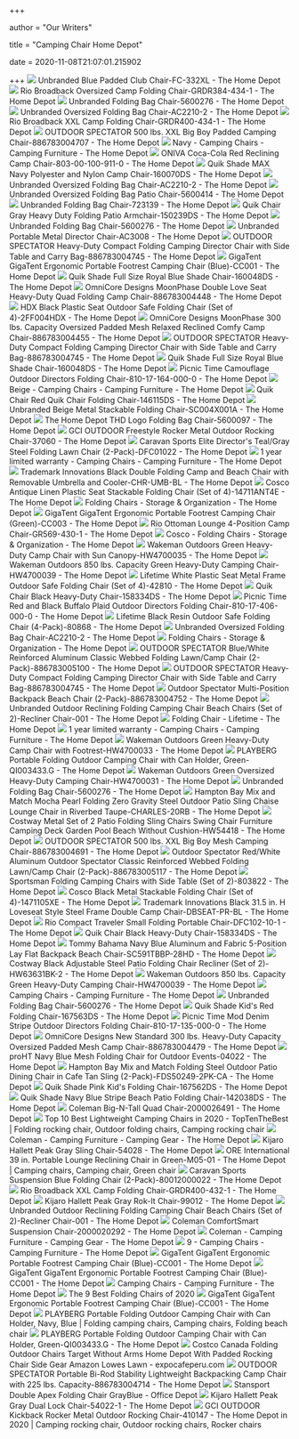 +++
        
author = "Our Writers"
        
title = "Camping Chair Home Depot"
        
date = 2020-11-08T21:07:01.215902
        
+++
[ ![](https://images.homedepot-static.com/productImages/8bd69dae-a3c2-4638-857b-4c23d416a2d0/svn/blue-folding-chairs-fc-332xl-64_1000.jpg)](https://images.homedepot-static.com/productImages/8bd69dae-a3c2-4638-857b-4c23d416a2d0/svn/blue-folding-chairs-fc-332xl-64_1000.jpg) Unbranded Blue Padded Club Chair-FC-332XL - The Home Depot
[ ![](https://images.homedepot-static.com/productImages/f87ec00c-a760-4e72-9c58-061827a98a3e/svn/slate-putty-rio-camping-chairs-grdr384-434-1-64_1000.jpg)](https://images.homedepot-static.com/productImages/f87ec00c-a760-4e72-9c58-061827a98a3e/svn/slate-putty-rio-camping-chairs-grdr384-434-1-64_1000.jpg) Rio Broadback Oversized Camp Folding Chair-GRDR384-434-1 - The Home Depot
[ ![](https://images.homedepot-static.com/productImages/b28be536-de7b-476d-9234-2f6ae140374d/svn/red-camping-chairs-5600276-64_1000.jpg)](https://images.homedepot-static.com/productImages/b28be536-de7b-476d-9234-2f6ae140374d/svn/red-camping-chairs-5600276-64_1000.jpg) Unbranded Folding Bag Chair-5600276 - The Home Depot
[ ![](https://images.homedepot-static.com/productImages/354931fa-8515-4f42-8c94-b9dd326a0948/svn/sliver-gery-camping-chairs-ac2210-2-64_1000.jpg)](https://images.homedepot-static.com/productImages/354931fa-8515-4f42-8c94-b9dd326a0948/svn/sliver-gery-camping-chairs-ac2210-2-64_1000.jpg) Unbranded Oversized Folding Bag Chair-AC2210-2 - The Home Depot
[ ![](https://images.homedepot-static.com/productImages/51937a55-f9a4-40c6-85f5-3cf82d332cfa/svn/slate-putty-rio-camping-chairs-grdr400-434-1-64_1000.jpg)](https://images.homedepot-static.com/productImages/51937a55-f9a4-40c6-85f5-3cf82d332cfa/svn/slate-putty-rio-camping-chairs-grdr400-434-1-64_1000.jpg) Rio Broadback XXL Camp Folding Chair-GRDR400-434-1 - The Home Depot
[ ![](https://images.homedepot-static.com/productImages/f65d9ce2-9e69-4456-8df6-bfdda57e9b4e/svn/red-outdoor-spectator-camping-chairs-886783004707-64_600.jpg)](https://images.homedepot-static.com/productImages/f65d9ce2-9e69-4456-8df6-bfdda57e9b4e/svn/red-outdoor-spectator-camping-chairs-886783004707-64_600.jpg) OUTDOOR SPECTATOR 500 lbs. XXL Big Boy Padded Camping Chair-886783004707 -  The Home Depot
[ ![](https://images.homedepot-static.com/productImages/0b718498-e353-4c0e-a56b-bcc3f163f280/svn/navy-picnic-time-camping-chairs-803-00-138-000-0-64_400_compressed.jpg)](https://images.homedepot-static.com/productImages/0b718498-e353-4c0e-a56b-bcc3f163f280/svn/navy-picnic-time-camping-chairs-803-00-138-000-0-64_400_compressed.jpg) Navy - Camping Chairs - Camping Furniture - The Home Depot
[ ![](https://images.homedepot-static.com/productImages/7b3512c3-9b01-4224-9f26-d401aa6dea81/svn/dark-red-oniva-camping-chairs-803-00-100-911-0-c3_600.jpg)](https://images.homedepot-static.com/productImages/7b3512c3-9b01-4224-9f26-d401aa6dea81/svn/dark-red-oniva-camping-chairs-803-00-100-911-0-c3_600.jpg) ONIVA Coca-Cola Red Reclining Camp Chair-803-00-100-911-0 - The Home Depot
[ ![](https://images.homedepot-static.com/productImages/9d9a60a9-3e60-47cd-99cf-d240f3dfeb5d/svn/blue-quik-shade-camping-chairs-160070ds-64_600.jpg)](https://images.homedepot-static.com/productImages/9d9a60a9-3e60-47cd-99cf-d240f3dfeb5d/svn/blue-quik-shade-camping-chairs-160070ds-64_600.jpg) Quik Shade MAX Navy Polyester and Nylon Camp Chair-160070DS - The Home Depot
[ ![](https://images.homedepot-static.com/productImages/c4a3eb3b-d022-43e7-8805-6382d7f0f4b5/svn/sliver-gery-camping-chairs-ac2210-2-e1_600.jpg)](https://images.homedepot-static.com/productImages/c4a3eb3b-d022-43e7-8805-6382d7f0f4b5/svn/sliver-gery-camping-chairs-ac2210-2-e1_600.jpg) Unbranded Oversized Folding Bag Chair-AC2210-2 - The Home Depot
[ ![](https://images.homedepot-static.com/productImages/c449e2e9-f16f-4d87-aaf8-b28b29368bfc/svn/camping-chairs-5600414-64_1000.jpg)](https://images.homedepot-static.com/productImages/c449e2e9-f16f-4d87-aaf8-b28b29368bfc/svn/camping-chairs-5600414-64_1000.jpg) Unbranded Oversized Folding Bag Patio Chair-5600414 - The Home Depot
[ ![](https://images.homedepot-static.com/productImages/e456cb61-05c1-4257-8e86-4a62ea6610e8/svn/blue-camping-chairs-723139-64_600.jpg)](https://images.homedepot-static.com/productImages/e456cb61-05c1-4257-8e86-4a62ea6610e8/svn/blue-camping-chairs-723139-64_600.jpg) Unbranded Folding Bag Chair-723139 - The Home Depot
[ ![](https://images.homedepot-static.com/productImages/e460b79e-ae76-488e-84be-49fe8669eece/svn/gray-quik-chair-camping-chairs-150239ds-64_1000.jpg)](https://images.homedepot-static.com/productImages/e460b79e-ae76-488e-84be-49fe8669eece/svn/gray-quik-chair-camping-chairs-150239ds-64_1000.jpg) Quik Chair Gray Heavy Duty Folding Patio Armchair-150239DS - The Home Depot
[ ![](https://images.homedepot-static.com/productImages/5daa8cfd-af4a-48db-b7c0-5bb5074e7601/svn/red-camping-chairs-5600276-1d_600.jpg)](https://images.homedepot-static.com/productImages/5daa8cfd-af4a-48db-b7c0-5bb5074e7601/svn/red-camping-chairs-5600276-1d_600.jpg) Unbranded Folding Bag Chair-5600276 - The Home Depot
[ ![](https://images.homedepot-static.com/productImages/2c08aeba-6817-421a-a6e3-68b4d50db62d/svn/light-grey-camping-chairs-ac3008-64_1000.jpg)](https://images.homedepot-static.com/productImages/2c08aeba-6817-421a-a6e3-68b4d50db62d/svn/light-grey-camping-chairs-ac3008-64_1000.jpg) Unbranded Portable Metal Director Chair-AC3008 - The Home Depot
[ ![](https://images.homedepot-static.com/productImages/fa3fb1f3-d794-4006-85eb-9d7e5f91ced1/svn/red-outdoor-spectator-camping-chairs-886783004745-c3_600.jpg)](https://images.homedepot-static.com/productImages/fa3fb1f3-d794-4006-85eb-9d7e5f91ced1/svn/red-outdoor-spectator-camping-chairs-886783004745-c3_600.jpg) OUTDOOR SPECTATOR Heavy-Duty Compact Folding Camping Director Chair with  Side Table and Carry Bag-886783004745 - The Home Depot
[ ![](https://images.homedepot-static.com/productImages/83cae2bf-13e4-4822-902d-a12d0837e9e7/svn/blue-black-gigatent-camping-chairs-cc001-64_1000.jpg)](https://images.homedepot-static.com/productImages/83cae2bf-13e4-4822-902d-a12d0837e9e7/svn/blue-black-gigatent-camping-chairs-cc001-64_1000.jpg) GigaTent GigaTent Ergonomic Portable Footrest Camping Chair (Blue)-CC001 -  The Home Depot
[ ![](https://images.homedepot-static.com/productImages/e98f93a2-fc3d-44c7-a0a5-523b4df7e483/svn/blue-quik-shade-camping-chairs-160048ds-64_600.jpg)](https://images.homedepot-static.com/productImages/e98f93a2-fc3d-44c7-a0a5-523b4df7e483/svn/blue-quik-shade-camping-chairs-160048ds-64_600.jpg) Quik Shade Full Size Royal Blue Shade Chair-160048DS - The Home Depot
[ ![](https://images.homedepot-static.com/productImages/350db611-981c-41c6-bc29-2989972af5aa/svn/blue-omnicore-designs-camping-chairs-886783004448-d4_600.jpg)](https://images.homedepot-static.com/productImages/350db611-981c-41c6-bc29-2989972af5aa/svn/blue-omnicore-designs-camping-chairs-886783004448-d4_600.jpg) OmniCore Designs MoonPhase Double Love Seat Heavy-Duty Quad Folding Camp  Chair-886783004448 - The Home Depot
[ ![](https://images.homedepot-static.com/productImages/5e095f5c-f032-4b00-b68c-8b31a849f43a/svn/black-hdx-folding-chairs-2ff004hdx-64_600.jpg)](https://images.homedepot-static.com/productImages/5e095f5c-f032-4b00-b68c-8b31a849f43a/svn/black-hdx-folding-chairs-2ff004hdx-64_600.jpg) HDX Black Plastic Seat Outdoor Safe Folding Chair (Set of 4)-2FF004HDX -  The Home Depot
[ ![](https://images.homedepot-static.com/productImages/c9424974-7e37-46cf-88ae-a6e6ec68e6bf/svn/blue-omnicore-designs-camping-chairs-886783004455-4f_600.jpg)](https://images.homedepot-static.com/productImages/c9424974-7e37-46cf-88ae-a6e6ec68e6bf/svn/blue-omnicore-designs-camping-chairs-886783004455-4f_600.jpg) OmniCore Designs MoonPhase 300 lbs. Capacity Oversized Padded Mesh Relaxed  Reclined Comfy Camp Chair-886783004455 - The Home Depot
[ ![](https://images.homedepot-static.com/productImages/1b1092ec-deaf-43c8-b92e-d563633c309a/svn/red-outdoor-spectator-camping-chairs-886783004745-4f_600.jpg)](https://images.homedepot-static.com/productImages/1b1092ec-deaf-43c8-b92e-d563633c309a/svn/red-outdoor-spectator-camping-chairs-886783004745-4f_600.jpg) OUTDOOR SPECTATOR Heavy-Duty Compact Folding Camping Director Chair with  Side Table and Carry Bag-886783004745 - The Home Depot
[ ![](https://images.homedepot-static.com/productImages/56e728ab-6faa-4307-afb2-0d7a5333a4bd/svn/blue-quik-shade-camping-chairs-160048ds-1f_600.jpg)](https://images.homedepot-static.com/productImages/56e728ab-6faa-4307-afb2-0d7a5333a4bd/svn/blue-quik-shade-camping-chairs-160048ds-1f_600.jpg) Quik Shade Full Size Royal Blue Shade Chair-160048DS - The Home Depot
[ ![](https://images.homedepot-static.com/productImages/44082067-2644-41d8-a57b-c4e25648bbeb/svn/camouflage-picnic-time-camping-chairs-810-17-164-000-0-64_600.jpg)](https://images.homedepot-static.com/productImages/44082067-2644-41d8-a57b-c4e25648bbeb/svn/camouflage-picnic-time-camping-chairs-810-17-164-000-0-64_600.jpg) Picnic Time Camouflage Outdoor Directors Folding Chair-810-17-164-000-0 -  The Home Depot
[ ![](https://images.homedepot-static.com/productImages/675a29e6-f19f-4b70-9416-e2185a6c11f0/svn/black-beige-canvas-bushtec-adventure-camping-chairs-sma024-64_400_compressed.jpg)](https://images.homedepot-static.com/productImages/675a29e6-f19f-4b70-9416-e2185a6c11f0/svn/black-beige-canvas-bushtec-adventure-camping-chairs-sma024-64_400_compressed.jpg) Beige - Camping Chairs - Camping Furniture - The Home Depot
[ ![](https://images.homedepot-static.com/productImages/df17a05a-68cb-49c1-9cd9-06dfbe1de23d/svn/red-white-and-blue-quik-chair-camping-chairs-146115ds-64_600.jpg)](https://images.homedepot-static.com/productImages/df17a05a-68cb-49c1-9cd9-06dfbe1de23d/svn/red-white-and-blue-quik-chair-camping-chairs-146115ds-64_600.jpg) Quik Chair Red Quik Chair Folding Chair-146115DS - The Home Depot
[ ![](https://images.homedepot-static.com/productImages/e7870b4a-02d0-456e-b673-df6d310fe11e/svn/beige-folding-chairs-sc004x001a-64_1000.jpg)](https://images.homedepot-static.com/productImages/e7870b4a-02d0-456e-b673-df6d310fe11e/svn/beige-folding-chairs-sc004x001a-64_1000.jpg) Unbranded Beige Metal Stackable Folding Chair-SC004X001A - The Home Depot
[ ![](https://images.homedepot-static.com/productImages/2debb482-d656-4231-a442-6cfcb9f87ecc/svn/the-home-depot-camping-chairs-5600097-64_600.jpg)](https://images.homedepot-static.com/productImages/2debb482-d656-4231-a442-6cfcb9f87ecc/svn/the-home-depot-camping-chairs-5600097-64_600.jpg) The Home Depot THD Logo Folding Bag Chair-5600097 - The Home Depot
[ ![](https://images.homedepot-static.com/productImages/75d74e58-bf59-4a93-9839-ea8175035ec9/svn/gci-outdoor-rocking-chairs-37060-64_1000.jpg)](https://images.homedepot-static.com/productImages/75d74e58-bf59-4a93-9839-ea8175035ec9/svn/gci-outdoor-rocking-chairs-37060-64_1000.jpg) GCI OUTDOOR Freestyle Rocker Metal Outdoor Rocking Chair-37060 - The Home  Depot
[ ![](https://images.homedepot-static.com/productImages/09d4d1ae-6345-40da-aaac-b51feba988ef/svn/teal-gray-caravan-sports-camping-chairs-dfc01022-64_600.jpg)](https://images.homedepot-static.com/productImages/09d4d1ae-6345-40da-aaac-b51feba988ef/svn/teal-gray-caravan-sports-camping-chairs-dfc01022-64_600.jpg) Caravan Sports Elite Director's Teal/Gray Steel Folding Lawn Chair  (2-Pack)-DFC01022 - The Home Depot
[ ![](https://images.homedepot-static.com/productImages/8826b087-2277-41b7-8284-4e6d54908caa/svn/green-coleman-camping-chairs-2000032011-64_400_compressed.jpg)](https://images.homedepot-static.com/productImages/8826b087-2277-41b7-8284-4e6d54908caa/svn/green-coleman-camping-chairs-2000032011-64_400_compressed.jpg) 1 year limited warranty - Camping Chairs - Camping Furniture - The Home  Depot
[ ![](https://images.homedepot-static.com/productImages/52dc608f-23c6-4870-96b1-e683721d6fa9/svn/black-trademark-innovations-camping-chairs-chr-umb-bl-64_1000.jpg)](https://images.homedepot-static.com/productImages/52dc608f-23c6-4870-96b1-e683721d6fa9/svn/black-trademark-innovations-camping-chairs-chr-umb-bl-64_1000.jpg) Trademark Innovations Black Double Folding Camp and Beach Chair with  Removable Umbrella and Cooler-CHR-UMB-BL - The Home Depot
[ ![](https://images.homedepot-static.com/productImages/5e21f420-23cd-48fe-bbc6-78800cbe3a78/svn/antique-linen-cosco-folding-chairs-14711ant4e-64_1000.jpg)](https://images.homedepot-static.com/productImages/5e21f420-23cd-48fe-bbc6-78800cbe3a78/svn/antique-linen-cosco-folding-chairs-14711ant4e-64_1000.jpg) Cosco Antique Linen Plastic Seat Stackable Folding Chair (Set of  4)-14711ANT4E - The Home Depot
[ ![](https://images.homedepot-static.com/productImages/fd31de5a-ae61-4a6f-aaf8-46398aa2e3a3/svn/earth-tan-hdx-folding-chairs-1742-64_1000.jpg)](https://images.homedepot-static.com/productImages/fd31de5a-ae61-4a6f-aaf8-46398aa2e3a3/svn/earth-tan-hdx-folding-chairs-1742-64_1000.jpg) Folding Chairs - Storage & Organization - The Home Depot
[ ![](https://images.homedepot-static.com/productImages/ec7d1ba4-1c0a-4f53-85c4-9ea16add629b/svn/green-black-gigatent-camping-chairs-cc003-64_1000.jpg)](https://images.homedepot-static.com/productImages/ec7d1ba4-1c0a-4f53-85c4-9ea16add629b/svn/green-black-gigatent-camping-chairs-cc003-64_1000.jpg) GigaTent GigaTent Ergonomic Portable Footrest Camping Chair (Green)-CC003 -  The Home Depot
[ ![](https://images.homedepot-static.com/productImages/dff8fd3b-bdc9-4a87-b78c-cf22bfa044ea/svn/blue-sky-navy-rio-camping-chairs-gr569-432-1-64_1000.jpg)](https://images.homedepot-static.com/productImages/dff8fd3b-bdc9-4a87-b78c-cf22bfa044ea/svn/blue-sky-navy-rio-camping-chairs-gr569-432-1-64_1000.jpg) Rio Ottoman Lounge 4-Position Camp Chair-GR569-430-1 - The Home Depot
[ ![](https://images.homedepot-static.com/productImages/714f6c6e-bb83-4cef-879e-d16f1088362a/svn/white-speckle-cosco-folding-chairs-14869wsp4e-64_1000.jpg)](https://images.homedepot-static.com/productImages/714f6c6e-bb83-4cef-879e-d16f1088362a/svn/white-speckle-cosco-folding-chairs-14869wsp4e-64_1000.jpg) Cosco - Folding Chairs - Storage & Organization - The Home Depot
[ ![](https://images.homedepot-static.com/productImages/2845467d-e5b8-44b8-8623-424207db998c/svn/green-wakeman-outdoors-camping-chairs-hw4700035-64_600.jpg)](https://images.homedepot-static.com/productImages/2845467d-e5b8-44b8-8623-424207db998c/svn/green-wakeman-outdoors-camping-chairs-hw4700035-64_600.jpg) Wakeman Outdoors Green Heavy-Duty Camp Chair with Sun Canopy-HW4700035 -  The Home Depot
[ ![](https://images.homedepot-static.com/productImages/fd03223a-5667-480c-be6a-de25a82e6281/svn/green-wakeman-outdoors-camping-chairs-hw4700039-64_1000.jpg)](https://images.homedepot-static.com/productImages/fd03223a-5667-480c-be6a-de25a82e6281/svn/green-wakeman-outdoors-camping-chairs-hw4700039-64_1000.jpg) Wakeman Outdoors 850 lbs. Capacity Green Heavy-Duty Camping Chair-HW4700039  - The Home Depot
[ ![](https://images.homedepot-static.com/productImages/665ddcfe-2897-45cb-882f-69a0fdca8d1e/svn/white-lifetime-folding-chairs-42810-64_600.jpg)](https://images.homedepot-static.com/productImages/665ddcfe-2897-45cb-882f-69a0fdca8d1e/svn/white-lifetime-folding-chairs-42810-64_600.jpg) Lifetime White Plastic Seat Metal Frame Outdoor Safe Folding Chair (Set of  4)-42810 - The Home Depot
[ ![](https://images.homedepot-static.com/productImages/ec09a638-a6e2-40ec-bf72-4eb7775f82e7/svn/gray-quik-chair-camping-chairs-158334ds-e1_600.jpg)](https://images.homedepot-static.com/productImages/ec09a638-a6e2-40ec-bf72-4eb7775f82e7/svn/gray-quik-chair-camping-chairs-158334ds-e1_600.jpg) Quik Chair Black Heavy-Duty Chair-158334DS - The Home Depot
[ ![](https://images.homedepot-static.com/productImages/f38074f7-2746-48bc-bf15-6ed082da0bdf/svn/red-black-buffalo-plaid-picnic-time-camping-chairs-810-17-406-000-0-64_600.jpg)](https://images.homedepot-static.com/productImages/f38074f7-2746-48bc-bf15-6ed082da0bdf/svn/red-black-buffalo-plaid-picnic-time-camping-chairs-810-17-406-000-0-64_600.jpg) Picnic Time Red and Black Buffalo Plaid Outdoor Directors Folding Chair-810-17-406-000-0  - The Home Depot
[ ![](https://images.homedepot-static.com/productImages/cecd02b0-c449-415e-b63b-492f21ef8647/svn/black-lifetime-folding-chairs-80868-64_600.jpg)](https://images.homedepot-static.com/productImages/cecd02b0-c449-415e-b63b-492f21ef8647/svn/black-lifetime-folding-chairs-80868-64_600.jpg) Lifetime Black Resin Outdoor Safe Folding Chair (4-Pack)-80868 - The Home  Depot
[ ![](https://images.homedepot-static.com/productImages/d7b1ad9f-2f88-47b4-905c-cdd25750a304/svn/sliver-gery-camping-chairs-ac2210-2-40_600.jpg)](https://images.homedepot-static.com/productImages/d7b1ad9f-2f88-47b4-905c-cdd25750a304/svn/sliver-gery-camping-chairs-ac2210-2-40_600.jpg) Unbranded Oversized Folding Bag Chair-AC2210-2 - The Home Depot
[ ![](https://contentgrid.homedepot-static.com/hdus/en_US/DTCCOMNEW/fetch/FetchRules/PLP_Banner_PartialGroup/D59s-FoldingFurniture-1493227-205054104.png)](https://contentgrid.homedepot-static.com/hdus/en_US/DTCCOMNEW/fetch/FetchRules/PLP_Banner_PartialGroup/D59s-FoldingFurniture-1493227-205054104.png) Folding Chairs - Storage & Organization - The Home Depot
[ ![](https://images.homedepot-static.com/productImages/b9083b25-17a1-478c-93ce-aa116e2a1788/svn/blue-outdoor-spectator-camping-chairs-886783005100-64_600.jpg)](https://images.homedepot-static.com/productImages/b9083b25-17a1-478c-93ce-aa116e2a1788/svn/blue-outdoor-spectator-camping-chairs-886783005100-64_600.jpg) OUTDOOR SPECTATOR Blue/White Reinforced Aluminum Classic Webbed Folding  Lawn/Camp Chair (2-Pack)-886783005100 - The Home Depot
[ ![](https://images.homedepot-static.com/productImages/5b225c79-0126-4ad5-8b97-f37d5a1625e1/svn/red-outdoor-spectator-camping-chairs-886783004745-64_600.jpg)](https://images.homedepot-static.com/productImages/5b225c79-0126-4ad5-8b97-f37d5a1625e1/svn/red-outdoor-spectator-camping-chairs-886783004745-64_600.jpg) OUTDOOR SPECTATOR Heavy-Duty Compact Folding Camping Director Chair with  Side Table and Carry Bag-886783004745 - The Home Depot
[ ![](https://images.homedepot-static.com/productImages/921cc1e8-e63a-4cd6-9fba-3e0a31877706/svn/blue-outdoor-spectator-camping-chairs-886783004752-64_600.jpg)](https://images.homedepot-static.com/productImages/921cc1e8-e63a-4cd6-9fba-3e0a31877706/svn/blue-outdoor-spectator-camping-chairs-886783004752-64_600.jpg) Outdoor Spectator Multi-Position Backpack Beach Chair (2-Pack)-886783004752  - The Home Depot
[ ![](https://images.homedepot-static.com/productImages/c1414e08-9a2a-4b49-a8af-935e65ea047d/svn/blue-and-gray-camping-chairs-recliner-chair-001-64_600.jpg)](https://images.homedepot-static.com/productImages/c1414e08-9a2a-4b49-a8af-935e65ea047d/svn/blue-and-gray-camping-chairs-recliner-chair-001-64_600.jpg) Unbranded Outdoor Reclining Folding Camping Chair Beach Chairs (Set of  2)-Recliner Chair-001 - The Home Depot
[ ![](https://images.homedepot-static.com/productImages/cc83abe0-91e9-4960-94cd-9b554c7fd386/svn/almond-lifetime-folding-chairs-42803-64_400_compressed.jpg)](https://images.homedepot-static.com/productImages/cc83abe0-91e9-4960-94cd-9b554c7fd386/svn/almond-lifetime-folding-chairs-42803-64_400_compressed.jpg) Folding Chair - Lifetime - The Home Depot
[ ![](https://images.homedepot-static.com/productImages/d258cd8e-df3b-490a-a71f-b061b62cbcb7/svn/red-white-and-blue-quik-chair-camping-chairs-133924-64_400_compressed.jpg)](https://images.homedepot-static.com/productImages/d258cd8e-df3b-490a-a71f-b061b62cbcb7/svn/red-white-and-blue-quik-chair-camping-chairs-133924-64_400_compressed.jpg) 1 year limited warranty - Camping Chairs - Camping Furniture - The Home  Depot
[ ![](https://images.homedepot-static.com/productImages/c8e8b65b-7059-4157-a889-74336a5ec727/svn/green-wakeman-outdoors-camping-chairs-hw4700033-64_600.jpg)](https://images.homedepot-static.com/productImages/c8e8b65b-7059-4157-a889-74336a5ec727/svn/green-wakeman-outdoors-camping-chairs-hw4700033-64_600.jpg) Wakeman Outdoors Green Heavy-Duty Camp Chair with Footrest-HW4700033 - The Home  Depot
[ ![](https://images.homedepot-static.com/productImages/668bfaee-d13d-4106-826a-8e8cfdfe137b/svn/green-playberg-camping-chairs-qi003433-g-64_600.jpg)](https://images.homedepot-static.com/productImages/668bfaee-d13d-4106-826a-8e8cfdfe137b/svn/green-playberg-camping-chairs-qi003433-g-64_600.jpg) PLAYBERG Portable Folding Outdoor Camping Chair with Can Holder,  Green-QI003433.G - The Home Depot
[ ![](https://images.homedepot-static.com/productImages/1951fa4b-7dee-407d-ba04-c7b494690228/svn/green-wakeman-outdoors-camping-chairs-hw4700031-64_600.jpg)](https://images.homedepot-static.com/productImages/1951fa4b-7dee-407d-ba04-c7b494690228/svn/green-wakeman-outdoors-camping-chairs-hw4700031-64_600.jpg) Wakeman Outdoors Green Oversized Heavy-Duty Camping Chair-HW4700031 - The Home  Depot
[ ![](https://images.homedepot-static.com/productImages/8c5c06eb-4275-4163-9764-996e0ddd3541/svn/red-camping-chairs-5600276-4f_600.jpg)](https://images.homedepot-static.com/productImages/8c5c06eb-4275-4163-9764-996e0ddd3541/svn/red-camping-chairs-5600276-4f_600.jpg) Unbranded Folding Bag Chair-5600276 - The Home Depot
[ ![](https://images.homedepot-static.com/productImages/a98aa0d2-c3d4-4ed9-93ab-b52d65cfb811/svn/hampton-bay-outdoor-lounge-chairs-charles-20rb-64_600.jpg)](https://images.homedepot-static.com/productImages/a98aa0d2-c3d4-4ed9-93ab-b52d65cfb811/svn/hampton-bay-outdoor-lounge-chairs-charles-20rb-64_600.jpg) Hampton Bay Mix and Match Mocha Pearl Folding Zero Gravity Steel Outdoor  Patio Sling Chaise Lounge Chair in Riverbed Taupe-CHARLES-20RB - The Home  Depot
[ ![](https://images.homedepot-static.com/productImages/f3dbf1e7-a0a4-44f3-8b32-98538db2f0e7/svn/costway-patio-swings-hw54418-64_600.jpg)](https://images.homedepot-static.com/productImages/f3dbf1e7-a0a4-44f3-8b32-98538db2f0e7/svn/costway-patio-swings-hw54418-64_600.jpg) Costway Metal Set of 2 Patio Folding Sling Chairs Swing Chair Furniture  Camping Deck Garden Pool Beach Without Cushion-HW54418 - The Home Depot
[ ![](https://images.homedepot-static.com/productImages/6f5e0d8e-ee21-4cd2-8d7f-8bd18d358375/svn/blue-outdoor-spectator-camping-chairs-886783004691-64_600.jpg)](https://images.homedepot-static.com/productImages/6f5e0d8e-ee21-4cd2-8d7f-8bd18d358375/svn/blue-outdoor-spectator-camping-chairs-886783004691-64_600.jpg) OUTDOOR SPECTATOR 500 lbs. XXL Big Boy Mesh Camping Chair-886783004691 -  The Home Depot
[ ![](https://images.homedepot-static.com/productImages/a7afee71-4c49-44a6-8c28-2ae1bd32690c/svn/red-outdoor-spectator-camping-chairs-886783005117-64_1000.jpg)](https://images.homedepot-static.com/productImages/a7afee71-4c49-44a6-8c28-2ae1bd32690c/svn/red-outdoor-spectator-camping-chairs-886783005117-64_1000.jpg) Outdoor Spectator Red/White Aluminum Outdoor Spectator Classic Reinforced  Webbed Folding Lawn/Camp Chair (2-Pack)-886783005117 - The Home Depot
[ ![](https://images.homedepot-static.com/productImages/7cedb83c-9c28-411e-994a-577fc848f242/svn/blue-sportsman-camping-chairs-803822-64_600.jpg)](https://images.homedepot-static.com/productImages/7cedb83c-9c28-411e-994a-577fc848f242/svn/blue-sportsman-camping-chairs-803822-64_600.jpg) Sportsman Folding Camping Chairs with Side Table (Set of 2)-803822 - The Home  Depot
[ ![](https://images.homedepot-static.com/productImages/f6ccedfa-7680-4ed4-a195-a0a16148cd5c/svn/black-cosco-folding-chairs-1471105xe-64_1000.jpg)](https://images.homedepot-static.com/productImages/f6ccedfa-7680-4ed4-a195-a0a16148cd5c/svn/black-cosco-folding-chairs-1471105xe-64_1000.jpg) Cosco Black Metal Stackable Folding Chair (Set of 4)-1471105XE - The Home  Depot
[ ![](https://images.homedepot-static.com/productImages/3a42a29c-aa4e-41d9-986d-fa5f07432e46/svn/black-trademark-innovations-camping-chairs-dbseat-pr-bl-c3_600.jpg)](https://images.homedepot-static.com/productImages/3a42a29c-aa4e-41d9-986d-fa5f07432e46/svn/black-trademark-innovations-camping-chairs-dbseat-pr-bl-c3_600.jpg) Trademark Innovations Black 31.5 in. H Loveseat Style Steel Frame Double Camp  Chair-DBSEAT-PR-BL - The Home Depot
[ ![](https://images.homedepot-static.com/productImages/24776d62-0a7b-4467-9362-69a56c8893dd/svn/black-rio-camping-chairs-dfc102-10-1-64_600.jpg)](https://images.homedepot-static.com/productImages/24776d62-0a7b-4467-9362-69a56c8893dd/svn/black-rio-camping-chairs-dfc102-10-1-64_600.jpg) Rio Compact Traveler Small Folding Portable Chair-DFC102-10-1 - The Home  Depot
[ ![](https://images.homedepot-static.com/productImages/bbf32148-afaa-4cf8-8edc-57889a5d1a18/svn/gray-quik-chair-camping-chairs-158334ds-64_600.jpg)](https://images.homedepot-static.com/productImages/bbf32148-afaa-4cf8-8edc-57889a5d1a18/svn/gray-quik-chair-camping-chairs-158334ds-64_600.jpg) Quik Chair Black Heavy-Duty Chair-158334DS - The Home Depot
[ ![](https://images.homedepot-static.com/productImages/b0b07f32-b19e-45b7-a885-b3b8f3c4c02a/svn/tommy-bahama-navy-blue-tommy-bahama-beach-chairs-sc591tbbp-28hd-64_1000.jpg)](https://images.homedepot-static.com/productImages/b0b07f32-b19e-45b7-a885-b3b8f3c4c02a/svn/tommy-bahama-navy-blue-tommy-bahama-beach-chairs-sc591tbbp-28hd-64_1000.jpg) Tommy Bahama Navy Blue Aluminum and Fabric 5-Position Lay Flat Backpack  Beach Chair-SC591TBBP-28HD - The Home Depot
[ ![](https://images.homedepot-static.com/productImages/c2242342-fc8c-46c7-a760-60df53631546/svn/costway-outdoor-lounge-chairs-hw63631bk-2-64_600.jpg)](https://images.homedepot-static.com/productImages/c2242342-fc8c-46c7-a760-60df53631546/svn/costway-outdoor-lounge-chairs-hw63631bk-2-64_600.jpg) Costway Black Adjustable Steel Patio Folding Chair Recliner (Set of  2)-HW63631BK-2 - The Home Depot
[ ![](https://images.homedepot-static.com/productImages/d0b10278-e5b7-4586-8751-bf34cc68e663/svn/green-wakeman-outdoors-camping-chairs-hw4700039-c3_600.jpg)](https://images.homedepot-static.com/productImages/d0b10278-e5b7-4586-8751-bf34cc68e663/svn/green-wakeman-outdoors-camping-chairs-hw4700039-c3_600.jpg) Wakeman Outdoors 850 lbs. Capacity Green Heavy-Duty Camping Chair-HW4700039  - The Home Depot
[ ![](https://images.homedepot-static.com/productImages/f1ee85dd-b422-478b-b617-daa4e82805df/svn/fish-scale-camping-chairs-5600439-64_400_compressed.jpg)](https://images.homedepot-static.com/productImages/f1ee85dd-b422-478b-b617-daa4e82805df/svn/fish-scale-camping-chairs-5600439-64_400_compressed.jpg) Camping Chairs - Camping Furniture - The Home Depot
[ ![](https://images.homedepot-static.com/productImages/22eda8df-613a-434d-ac38-11fcf8c3168c/svn/red-camping-chairs-5600276-40_600.jpg)](https://images.homedepot-static.com/productImages/22eda8df-613a-434d-ac38-11fcf8c3168c/svn/red-camping-chairs-5600276-40_600.jpg) Unbranded Folding Bag Chair-5600276 - The Home Depot
[ ![](https://images.homedepot-static.com/productImages/2af2a640-9e11-4801-8438-938187ae15e7/svn/red-quik-shade-camping-chairs-167563ds-64_600.jpg)](https://images.homedepot-static.com/productImages/2af2a640-9e11-4801-8438-938187ae15e7/svn/red-quik-shade-camping-chairs-167563ds-64_600.jpg) Quik Shade Kid's Red Folding Chair-167563DS - The Home Depot
[ ![](https://images.homedepot-static.com/productImages/26c59eee-b84e-4242-97d8-969e9cca76a6/svn/mod-denim-stripe-picnic-time-camping-chairs-810-17-135-000-0-64_600.jpg)](https://images.homedepot-static.com/productImages/26c59eee-b84e-4242-97d8-969e9cca76a6/svn/mod-denim-stripe-picnic-time-camping-chairs-810-17-135-000-0-64_600.jpg) Picnic Time Mod Denim Stripe Outdoor Directors Folding Chair-810-17-135-000-0  - The Home Depot
[ ![](https://images.homedepot-static.com/productImages/8c4229dd-30dd-4fd0-a14e-58ed52462689/svn/red-omnicore-designs-camping-chairs-886783004479-64_600.jpg)](https://images.homedepot-static.com/productImages/8c4229dd-30dd-4fd0-a14e-58ed52462689/svn/red-omnicore-designs-camping-chairs-886783004479-64_600.jpg) OmniCore Designs New Standard 300 lbs. Heavy-Duty Capacity Oversized Padded  Mesh Camp Chair-886783004479 - The Home Depot
[ ![](https://images.homedepot-static.com/productImages/2ca1a58f-f43f-4719-ba26-551f07cf5457/svn/navy-blue-proht-camping-chairs-04022-64_600.jpg)](https://images.homedepot-static.com/productImages/2ca1a58f-f43f-4719-ba26-551f07cf5457/svn/navy-blue-proht-camping-chairs-04022-64_600.jpg) proHT Navy Blue Mesh Folding Chair for Outdoor Events-04022 - The Home Depot
[ ![](https://images.homedepot-static.com/productImages/8aeebc9f-5000-490d-8f5a-d84436399b47/svn/hampton-bay-outdoor-dining-chairs-fds50249-2pk-ca-64_600.jpg)](https://images.homedepot-static.com/productImages/8aeebc9f-5000-490d-8f5a-d84436399b47/svn/hampton-bay-outdoor-dining-chairs-fds50249-2pk-ca-64_600.jpg) Hampton Bay Mix and Match Folding Steel Outdoor Patio Dining Chair in Cafe  Tan Sling (2-Pack)-FDS50249-2PK-CA - The Home Depot
[ ![](https://images.homedepot-static.com/productImages/0575db1e-64d8-4a06-93c8-51069b8d6f4f/svn/pink-quik-shade-camping-chairs-167562ds-fa_600.jpg)](https://images.homedepot-static.com/productImages/0575db1e-64d8-4a06-93c8-51069b8d6f4f/svn/pink-quik-shade-camping-chairs-167562ds-fa_600.jpg) Quik Shade Pink Kid's Folding Chair-167562DS - The Home Depot
[ ![](https://images.homedepot-static.com/productImages/79899fa1-e4a2-496a-9463-21040f2a1ca3/svn/navy-blue-quik-shade-beach-chairs-142038ds-64_1000.jpg)](https://images.homedepot-static.com/productImages/79899fa1-e4a2-496a-9463-21040f2a1ca3/svn/navy-blue-quik-shade-beach-chairs-142038ds-64_1000.jpg) Quik Shade Navy Blue Stripe Beach Patio Folding Chair-142038DS - The Home  Depot
[ ![](https://images.homedepot-static.com/productImages/10c0459d-ed46-46de-9f19-ae2523cf99f0/svn/blue-coleman-camping-chairs-2000026491-64_600.jpg)](https://images.homedepot-static.com/productImages/10c0459d-ed46-46de-9f19-ae2523cf99f0/svn/blue-coleman-camping-chairs-2000026491-64_600.jpg) Coleman Big-N-Tall Quad Chair-2000026491 - The Home Depot
[ ![](https://i.pinimg.com/474x/8b/cd/a4/8bcda47f294919751a60d414e6941da2.jpg)](https://i.pinimg.com/474x/8b/cd/a4/8bcda47f294919751a60d414e6941da2.jpg) Top 10 Best Lightweight Camping Chairs in 2020 - TopTenTheBest | Folding  rocking chair, Outdoor folding chairs, Camping rocking chair
[ ![](https://images.homedepot-static.com/productImages/cedf5acb-dbc0-4872-a0ef-a5273415bcd6/svn/black-coleman-camping-chairs-2000020260-64_400_compressed.jpg)](https://images.homedepot-static.com/productImages/cedf5acb-dbc0-4872-a0ef-a5273415bcd6/svn/black-coleman-camping-chairs-2000020260-64_400_compressed.jpg) Coleman - Camping Furniture - Camping Gear - The Home Depot
[ ![](https://images.homedepot-static.com/productImages/a9d292ac-e0d2-43f3-8a4e-2c25b454b706/svn/hallett-peak-gray-kijaro-camping-chairs-54028-64_600.jpg)](https://images.homedepot-static.com/productImages/a9d292ac-e0d2-43f3-8a4e-2c25b454b706/svn/hallett-peak-gray-kijaro-camping-chairs-54028-64_600.jpg) Kijaro Hallett Peak Gray Sling Chair-54028 - The Home Depot
[ ![](https://i.pinimg.com/originals/8a/80/40/8a80405197baf0769f252aa4b8aa8670.jpg)](https://i.pinimg.com/originals/8a/80/40/8a80405197baf0769f252aa4b8aa8670.jpg) ORE International 39 in. Portable Lounge Reclining Chair in Green-M05-01 -  The Home Depot | Camping chairs, Camping chair, Green chair
[ ![](https://images.homedepot-static.com/productImages/aa6255ef-59c2-49f7-982d-ed0b4af55bc6/svn/blue-caravan-sports-camping-chairs-80012000022-64_1000.jpg)](https://images.homedepot-static.com/productImages/aa6255ef-59c2-49f7-982d-ed0b4af55bc6/svn/blue-caravan-sports-camping-chairs-80012000022-64_1000.jpg) Caravan Sports Suspension Blue Folding Chair (2-Pack)-80012000022 - The Home  Depot
[ ![](https://images.homedepot-static.com/productImages/52415f79-fb97-4db2-bbf5-5da34f34db57/svn/blue-sky-navy-rio-camping-chairs-grdr400-432-1-64_600.jpg)](https://images.homedepot-static.com/productImages/52415f79-fb97-4db2-bbf5-5da34f34db57/svn/blue-sky-navy-rio-camping-chairs-grdr400-432-1-64_600.jpg) Rio Broadback XXL Camp Folding Chair-GRDR400-432-1 - The Home Depot
[ ![](https://images.homedepot-static.com/productImages/2bb1d83a-d739-47cf-a7b4-c932a04408af/svn/hallett-peak-gray-kijaro-camping-chairs-99012-64_600.jpg)](https://images.homedepot-static.com/productImages/2bb1d83a-d739-47cf-a7b4-c932a04408af/svn/hallett-peak-gray-kijaro-camping-chairs-99012-64_600.jpg) Kijaro Hallett Peak Gray Rok-It Chair-99012 - The Home Depot
[ ![](https://images.homedepot-static.com/productImages/da604e70-93c4-4c39-9640-3785561ad749/svn/blue-and-gray-camping-chairs-recliner-chair-001-1f_600.jpg)](https://images.homedepot-static.com/productImages/da604e70-93c4-4c39-9640-3785561ad749/svn/blue-and-gray-camping-chairs-recliner-chair-001-1f_600.jpg) Unbranded Outdoor Reclining Folding Camping Chair Beach Chairs (Set of  2)-Recliner Chair-001 - The Home Depot
[ ![](https://images.homedepot-static.com/productImages/43245941-257d-4112-b8c5-a13d64b62b1c/svn/black-coleman-camping-chairs-2000020292-64_600.jpg)](https://images.homedepot-static.com/productImages/43245941-257d-4112-b8c5-a13d64b62b1c/svn/black-coleman-camping-chairs-2000020292-64_600.jpg) Coleman ComfortSmart Suspension Chair-2000020292 - The Home Depot
[ ![](https://images.homedepot-static.com/productImages/d62b5618-f7bb-4a51-b4f1-29a8caa5e748/svn/green-coleman-camping-chairs-2000019354-64_400_compressed.jpg)](https://images.homedepot-static.com/productImages/d62b5618-f7bb-4a51-b4f1-29a8caa5e748/svn/green-coleman-camping-chairs-2000019354-64_400_compressed.jpg) Coleman - Camping Furniture - Camping Gear - The Home Depot
[ ![](https://images.homedepot-static.com/productImages/6514428f-56f9-4007-8eb6-f41a43448326/svn/red-white-and-blue-quik-shade-camping-chairs-160086ds-64_400_compressed.jpg)](https://images.homedepot-static.com/productImages/6514428f-56f9-4007-8eb6-f41a43448326/svn/red-white-and-blue-quik-shade-camping-chairs-160086ds-64_400_compressed.jpg) 9 - Camping Chairs - Camping Furniture - The Home Depot
[ ![](https://images.homedepot-static.com/productImages/68396db1-a113-4034-8800-df8b5d2d4fe0/svn/blue-black-gigatent-camping-chairs-cc001-4f_600.jpg)](https://images.homedepot-static.com/productImages/68396db1-a113-4034-8800-df8b5d2d4fe0/svn/blue-black-gigatent-camping-chairs-cc001-4f_600.jpg) GigaTent GigaTent Ergonomic Portable Footrest Camping Chair (Blue)-CC001 -  The Home Depot
[ ![](https://images.homedepot-static.com/productImages/eccee408-47eb-4602-8c3f-1750097a8ca7/svn/blue-black-gigatent-camping-chairs-cc001-1f_600.jpg)](https://images.homedepot-static.com/productImages/eccee408-47eb-4602-8c3f-1750097a8ca7/svn/blue-black-gigatent-camping-chairs-cc001-1f_600.jpg) GigaTent GigaTent Ergonomic Portable Footrest Camping Chair (Blue)-CC001 -  The Home Depot
[ ![](https://images.homedepot-static.com/productImages/d8e6349f-d58e-496b-aa1e-39463750da62/svn/teal-camping-chairs-886783006046-64_300.jpg)](https://images.homedepot-static.com/productImages/d8e6349f-d58e-496b-aa1e-39463750da62/svn/teal-camping-chairs-886783006046-64_300.jpg) Camping Chairs - Camping Furniture - The Home Depot
[ ![](https://www.thespruce.com/thmb/_vwS94flRwG_HvwOuksez6AZOas=/900x0/filters:no_upscale():max_bytes(150000):strip_icc()/KijaroCampingChair-cb58a5e258464534a7fbffcf03795b6c.jpeg)](https://www.thespruce.com/thmb/_vwS94flRwG_HvwOuksez6AZOas=/900x0/filters:no_upscale():max_bytes(150000):strip_icc()/KijaroCampingChair-cb58a5e258464534a7fbffcf03795b6c.jpeg) The 9 Best Folding Chairs of 2020
[ ![](https://images.homedepot-static.com/productImages/0fcccb5f-afd2-4f0a-bd4a-994dba2698a9/svn/charcoal-rio-camping-chairs-grqc01-436-1-64_600.jpg)](https://images.homedepot-static.com/productImages/0fcccb5f-afd2-4f0a-bd4a-994dba2698a9/svn/charcoal-rio-camping-chairs-grqc01-436-1-64_600.jpg) GigaTent GigaTent Ergonomic Portable Footrest Camping Chair (Blue)-CC001 -  The Home Depot
[ ![](https://i.pinimg.com/originals/36/0c/3d/360c3d56058ec321e26c21a0b7568140.jpg)](https://i.pinimg.com/originals/36/0c/3d/360c3d56058ec321e26c21a0b7568140.jpg) PLAYBERG Portable Folding Outdoor Camping Chair with Can Holder, Navy, Blue  | Folding camping chairs, Camping chairs, Folding beach chair
[ ![](https://images.homedepot-static.com/productImages/814107d4-0e26-4aad-9a49-014ba652c671/svn/green-playberg-camping-chairs-qi003433-g-44_600.jpg)](https://images.homedepot-static.com/productImages/814107d4-0e26-4aad-9a49-014ba652c671/svn/green-playberg-camping-chairs-qi003433-g-44_600.jpg) PLAYBERG Portable Folding Outdoor Camping Chair with Can Holder,  Green-QI003433.G - The Home Depot
[ ![](https://www.expocafeperu.com/w/2020/06/costco-canada-folding-outdoor-chairs-target-without-arms-home-depot-with-padded-rocking-chair-side.jpg)](https://www.expocafeperu.com/w/2020/06/costco-canada-folding-outdoor-chairs-target-without-arms-home-depot-with-padded-rocking-chair-side.jpg) Costco Canada Folding Outdoor Chairs Target Without Arms Home Depot With  Padded Rocking Chair Side Gear Amazon Lowes Lawn - expocafeperu.com
[ ![](https://images.homedepot-static.com/productImages/8d8cca55-f6d1-4bfd-962b-7346107dec54/svn/red-outdoor-spectator-camping-chairs-886783004714-64_600.jpg)](https://images.homedepot-static.com/productImages/8d8cca55-f6d1-4bfd-962b-7346107dec54/svn/red-outdoor-spectator-camping-chairs-886783004714-64_600.jpg) OUTDOOR SPECTATOR Portable Bi-Rod Stability Lightweight Backpacking Camp  Chair with 225 lbs. Capacity-886783004714 - The Home Depot
[ ![](https://media.officedepot.com/image/upload/b_rgb:FFFFFF,c_pad,dpr_1.0,f_auto,h_1665,q_auto,w_1250/c_pad,h_1665,w_1250/v1/products/194853/194853_p?pgw=1&pgwact=1)](https://media.officedepot.com/image/upload/b_rgb:FFFFFF,c_pad,dpr_1.0,f_auto,h_1665,q_auto,w_1250/c_pad,h_1665,w_1250/v1/products/194853/194853_p?pgw=1&pgwact=1) Stansport Double Apex Folding Chair GrayBlue - Office Depot
[ ![](https://images.homedepot-static.com/productImages/cd8a6435-d61e-47a0-8298-b5558dfdd366/svn/hallett-peak-gray-kijaro-camping-chairs-54022-1-64_600.jpg)](https://images.homedepot-static.com/productImages/cd8a6435-d61e-47a0-8298-b5558dfdd366/svn/hallett-peak-gray-kijaro-camping-chairs-54022-1-64_600.jpg) Kijaro Hallett Peak Gray Dual Lock Chair-54022-1 - The Home Depot
[ ![](https://i.pinimg.com/originals/88/39/75/883975d738ded79a293c1c572c44158e.jpg)](https://i.pinimg.com/originals/88/39/75/883975d738ded79a293c1c572c44158e.jpg) GCI OUTDOOR Kickback Rocker Metal Outdoor Rocking Chair-410147 - The Home  Depot in 2020 | Camping rocking chair, Outdoor rocking chairs, Rocker chairs
